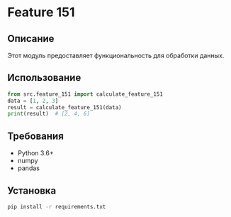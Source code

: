 # Feature 151
## Описание
Этот модуль предоставляет функциональность для обработки данных.
## Использование
```python
from src.feature_151 import calculate_feature_151
data = [1, 2, 3]
result = calculate_feature_151(data)
print(result)  # [2, 4, 6]
```
## Требования
- Python 3.6+
- numpy
- pandas
## Установка
```bash
pip install -r requirements.txt
```